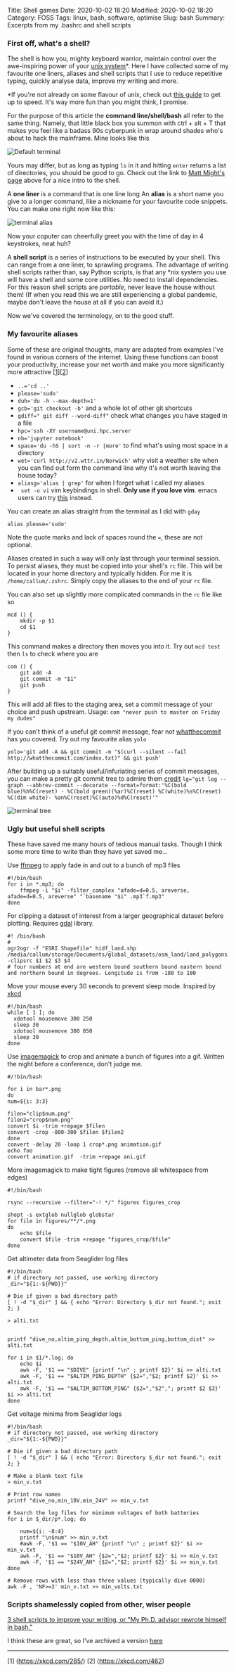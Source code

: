Title: Shell games
Date: 2020-10-02 18:20
Modified: 2020-10-02 18:20
Category: FOSS
Tags:  linux, bash, software, optimise
Slug: bash
Summary: Excerpts from my .bashrc and shell scripts

### First off, what's a shell?

The shell is how you, mighty keyboard warrior, maintain control over the awe-inspiring power of your [unix system](https://www.youtube.com/watch?v=SpLRTAGa6bU)*.  Here I have collected some of my favourite one liners, aliases and shell scripts that I use to reduce repetitive typing, quickly analyse data, improve my writing and more.

*If you're not already on some flavour of unix, check out [this guide](http://matt.might.net/articles/basic-unix/) to get up to speed. It's way more fun than you might think, I promise.

For the purpose of this article the **command line/shell/bash** all refer to the same thing. Namely, that little black box you summon with ctrl + alt + T that makes you feel like a badass 90s cyberpunk in wrap around shades who's about to hack the mainframe. Mine looks like this

![Default terminal](../images/terminal.png)

Yours may differ, but as long as typing `ls` in it and hitting `enter` returns a list of directories, you should be good to go. Check out the link to [Matt Might's page](http://matt.might.net/articles/basic-unix/) above for a nice intro to the shell.

A **one liner** is a command that is one line long
An **alias** is a short name you give to a longer command, like a nickname for your favourite code snippets. You can make one right now like this:

![terminal alias](../images/terminal1.png)

Now your coputer can cheerfully greet you with the time of day in 4 keystrokes, neat huh?

A **shell script** is a series of instructions to be executed by your shell. This can range from a one liner, to sprawling programs. The advantage of writing shell scripts rather than, say Python scripts, is that any \*nix system you use will have a shell and some core utilities. No need to install dependencies. For this reason shell scripts are *portable*, never leave the house without them! (If when you read this we are still experiencing a global pandemic, maybe don't leave the house at all if you can avoid it.)

Now we've covered the terminology, on to the good stuff.

### My favourite aliases

Some of these are original thoughts, many are adapted from examples I've found in various corners of the internet. Using these functions can boost your productivity, increase your net worth and make you more significantly more attractive [[1](https://xkcd.com/285/)][[2](https://xkcd.com/462)]

- `..='cd ..'`
- `please='sudo'`
- `duh='du -h --max-depth=1'`
- `gcb='git checkout -b'` and a whole lot of other git shortcuts
- `gdiff=" git diff --word-diff"` check what changes you have staged in a file
- `hpc='ssh -XY username@uni.hpc.server`
- `nb='jupyter notebook'`
- `space='du -hS | sort -n -r |more'` to find what's using most space in a directory
- `wet='curl http://v2.wttr.in/Norwich'` why visit a weather site when you can find out form the command line why it's not worth leaving the house today?
- `aliasg='alias | grep'` for when I forget what I called my aliases
- ` set -o vi` vim keybindings in shell. **Only use if you love vim**. emacs users can try [this](https://youtu.be/dQw4w9WgXcQ?t=43) instead.

You can create an alias straight from the terminal as I did with `gday`

`alias please='sudo'`

Note the quote marks and lack of spaces round the `=`, these are not  optional.

Aliases created in such a way will only last through your terminal session. To persist aliases, they must be copied into your shell's `rc` file. This will be located in your home directory and typically hidden. For me it is `/home/callum/.zshrc`. Simply copy the aliases to the end of your `rc` file.

You can also set up slightly more complicated commands in the `rc` file like so

```
mcd () {
    mkdir -p $1
    cd $1
}
```

This command makes a directory then moves you into it. Try out `mcd test` then `ls` to check where you are

```
com () {
    git add -A
    git commit -m "$1"
    git push
}
```

This will add all files to the staging area, set a commit message of your choice and push upstream. Usage: `com "never push to master on Friday my dudes"`

If you can't think of a useful git commit message, fear not [whatthecommit](https://github.com/lwe/whatthecommit) has you covered. Try out my favourite alias `yolo`

`yolo='git add -A && git commit -m "$(curl --silent --fail http://whatthecommit.com/index.txt)" && git push'`

After building up a suitably useful/infuriating series of commit messages, you can make a pretty git commit tree to admire them [credit](https://stackoverflow.com/questions/1838873/visualizing-branch-topology-in-git/34467298#34467298)
  `lg="git log --graph --abbrev-commit --decorate --format=format:'%C(bold blue)%h%C(reset) - %C(bold green)(%ar)%C(reset) %C(white)%s%C(reset) %C(dim white)- %an%C(reset)%C(auto)%d%C(reset)'"`

![terminal tree](../images/terminal2.png)

### Ugly but useful shell scripts

These have saved me many hours of tedious manual tasks. Though I think some more time to write than they have yet saved me...

Use [ffmpeg](https://ffmpeg.org/) to apply fade in and out to a bunch of mp3 files

``` 
#!/bin/bash
for i in *.mp3; do
    ffmpeg -i "$i" -filter_complex "afade=d=0.5, areverse, afade=d=0.5, areverse" "`basename "$i" .mp3`f.mp3"
done
```

For clipping a dataset of interest from a larger geographical dataset before plotting. Requires [gdal](https://gdal.org/) library.
```
#! /bin/bash
# 
ogr2ogr -f "ESRI Shapefile" hidf_land.shp /media/callum/storage/Documents/global_datasets/osm_land/land_polygons.shp -clipsrc $1 $2 $3 $4
# four numbers at end are western bound southern bound eastern bound and northern bound in degrees. Longitude is from -180 to 180
```

Move your mouse every 30 seconds to prevent sleep mode. Inspired by [xkcd](https://xkcd.com/196/)
```
#!/bin/bash
while [ 1 ]; do
  xdotool mousemove 300 250
  sleep 30
  xdotool mousemove 300 850
  sleep 30
done
```

Use [imagemagick](https://imagemagick.org/index.php) to crop and animate a bunch of figures into a gif. Written the night before a conference, don't judge me.

```
#/!bin/bash

for i in bar*.png
do
num=${i: 3:3}

filen="clip$num.png"
filen2="crop$num.png"
convert $i -trim +repage $filen
convert -crop -800-300 $filen $filen2
done
convert -delay 20 -loop 1 crop*.png animation.gif
echo foo
convert animation.gif  -trim +repage ani.gif
```

More imagemagick to make tight figures (remove all whitespace from edges)

```
#!/bin/bash

rsync --recursive --filter="-! */" figures figures_crop

shopt -s extglob nullglob globstar
for file in figures/**/*.png
do
    echo $file
    convert $file -trim +repage "figures_crop/$file"
done
```

Get altimeter data from Seaglider log files
```
#!/bin/bash
# if directory not passed, use working directory
_dir="${1:-${PWD}}"

# Die if given a bad directory path
[ ! -d "$_dir" ] && { echo "Error: Directory $_dir not found."; exit 2; }

> alti.txt


printf "dive_no,altim_ping_depth,altim_bottom_ping,bottom_dist" >> alti.txt

for i in $1/*.log; do
    echo $i
    awk -F, '$1 == "$DIVE" {printf "\n" ; printf $2}' $i >> alti.txt
    awk -F, '$1 == "$ALTIM_PING_DEPTH" {$2=","$2; printf $2}' $i >> alti.txt
    awk -F, '$1 == "$ALTIM_BOTTOM_PING" {$2=","$2","; printf $2 $3}' $i >> alti.txt
done
```

Get voltage minima from Seaglider logs
```
#!/bin/bash
# if directory not passed, use working directory
_dir="${1:-${PWD}}"

# Die if given a bad directory path
[ ! -d "$_dir" ] && { echo "Error: Directory $_dir not found."; exit 2; }

# Make a blank text file
> min_v.txt

# Print row names
printf "dive_no,min_10V,min_24V" >> min_v.txt

# Search the log files for minimum voltages of both batteries
for i in $_dir/p*.log; do

    num=${i: -8:4}
    printf "\n$num" >> min_v.txt
    #awk -F, '$1 == "$10V_AH" {printf "\n" ; printf $2}' $i >> min_v.txt
    awk -F, '$1 == "$10V_AH" {$2=","$2; printf $2}' $i >> min_v.txt
    awk -F, '$1 == "$24V_AH" {$2=","$2; printf $2}' $i >> min_v.txt
done

# Remove rows with less than three values (typically dive 0000)
awk -F , 'NF>=3' min_v.txt >> min_volts.txt
```

### Scripts shamelessly copied from other, wiser people

[3 shell scripts to improve your writing, or "My Ph.D. advisor rewrote himself in bash."](http://matt.might.net/articles/shell-scripts-for-passive-voice-weasel-words-duplicates/)

I think these are great, so I've archived a version [here](../images/might-scripts.zip)

----------------------
 [1] (https://xkcd.com/285/)
 [2] (https://xkcd.com/462)
